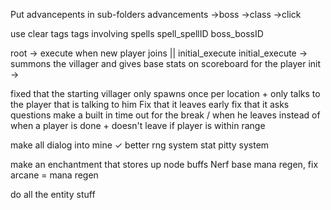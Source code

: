 Put advancepents in sub-folders
advancements
    ->boss
    ->class
    ->click

use clear tags
tags involving spells
spell_spellID
boss_bossID


root -> execute when new player joins || initial_execute
initial_execute -> summons the villager and gives base stats on scoreboard for the player
init -> 

fixed that the starting villager only spawns once per location + only talks to the player that is talking to him
Fix that it leaves early
fix that it asks questions
make a built in time out for the break / when he leaves instead of when a player is done + doesn't leave if player is within range

make all dialog into mine
✓ better rng system
stat pitty system



make an enchantment that stores up node buffs
Nerf base mana regen, fix arcane = mana regen

do all the entity stuff